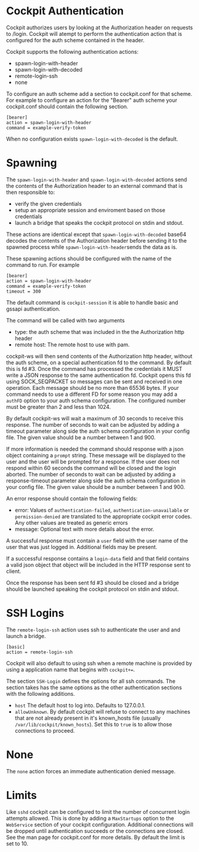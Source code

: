 
Cockpit Authentication
================================

Cockpit authorizes users by looking at the Authorization header on requests
to /login. Cockpit will atempt to perform the authentication action that
is configured for the auth scheme contained in the header.

Cockpit supports the following authentication actions:

 * spawn-login-with-header
 * spawn-login-with-decoded
 * remote-login-ssh
 * none

To configure an auth scheme add a section to cockpit.conf for that scheme. For example
to configure an action for the "Bearer" auth scheme your cockpit.conf should contain
the following section.

```
[bearer]
action = spawn-login-with-header
command = example-verify-token
```

When no configuration exists ```spawn-login-with-decoded``` is the default.

# Spawning

The ```spawn-login-with-header``` and ```spawn-login-with-decoded```
actions send the contents of the Authorization header to an external command
that is then responsible to:

 * verify the given credentials
 * setup an appropriate session and enviroment based on those credentials
 * launch a bridge that speaks the cockpit protocol on stdin and stdout.

These actions are identical except that ```spawn-login-with-decoded``` base64
decodes the contents of the Authorization header before sending it to the spawned
process while ```spawn-login-with-header```sends the data as is.

These spawning actions should be configured with the name of the command to run.
For example

```
[bearer]
action = spawn-login-with-header
command = example-verify-token
timeout = 300
```

The default command is ```cockpit-session``` it is able to handle basic and gssapi
authentication.

The command will be called with two arguments

 * type: the auth scheme that was included in the the Authorization http header
 * remote host: The remote host to use with pam.

cockpit-ws will then send contents of the Authorization http header, without the
auth scheme, on a special authentication fd to the command. By default this is fd #3.
Once the command has processed the credentials it MUST write a JSON response to the
same authentication fd. Cockpit opens this fd using SOCK_SEQPACKET so messages can be
sent and received in one operation. Each message should be no more than 65536 bytes.
If your command needs to use a different FD for some reason you may add a ```authFD```
option to your auth schema configuration. The configured number must be greater than
2 and less than 1024.

By default cockpit-ws will wait a maximum of 30 seconds to receive this response.
The number of seconds to wait can be adjusted by adding a timeout parameter along
side the auth schema configuration in your config file. The given value should be
a number between 1 and 900.

If more information is needed the command should response with a json object containing
a ```prompt``` string. These message will be displayed to the user and the user will be
prompted for a response. If the user does not respond within 60 seconds the command will be
closed and the login aborted. The number of seconds to wait can be adjusted by adding a
response-timeout parameter along side the auth schema configuration in your config file.
The given value should be a number between 1 and 900.

An error response should contain the following fields:

 * error: Values of ```authentication-failed```, ```authentication-unavailable``` or ```permission-denied``` are translated to the appropriate cockpit error codes. Any other values are treated as generic errors
 * message: Optional text with more details about the error.

A successful response must contain a ```user``` field with the user
name of the user that was just logged in. Additional fields may be present.

If a successful response contains a ```login-data``` field and that field contains a valid
json object that object will be included in the HTTP response sent to client.

Once the response has been sent fd #3 should be closed and a bridge should be launched
speaking the cockpit protocol on stdin and stdout.

# SSH Logins

The ```remote-login-ssh``` action uses ssh to authenticate the user and and launch a bridge.

```
[basic]
action = remote-login-ssh
```

Cockpit will also default to using ssh when a remote machine is provided by using a application
name that begins with ```cockpit+=```.

The section ```SSH-Login``` defines the options for all ssh commands. The section takes
has the same options as the other authentication sections with the following additions.

 * ```host``` The default host to log into. Defaults to 127.0.0.1.
 * ```allowUnknown```. By default cockpit will refuse to connect to any machines that
 are not already present in it's known_hosts file (usually ```/var/lib/cockpit/known_hosts```).
 Set this to ```true``` is to allow those connections to proceed.


# None

The ```none``` action forces an immediate authentication denied message.

# Limits

Like ```sshd``` cockpit can be configured to limit the number of concurrent
login attempts allowed. This is done by adding a ```MaxStartups```
option to the ```WebService``` section of your cockpit configuration.
Additional connections will be dropped until authentication succeeds or
the connections are closed. See the man page for cockpit.conf for more
details. By default the limit is set to 10.
